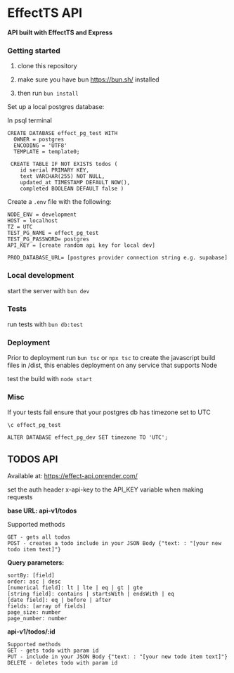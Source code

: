 # EffectTS API

<b>API built with EffectTS and Express</b>

### Getting started

1. clone this repository

2. make sure you have bun https://bun.sh/ installed

3. then run `bun install`

Set up a local postgres database:

In psql terminal

```
CREATE DATABASE effect_pg_test WITH
  OWNER = postgres
  ENCODING = 'UTF8'
  TEMPLATE = template0;
```

```
 CREATE TABLE IF NOT EXISTS todos (
    id serial PRIMARY KEY,
    text VARCHAR(255) NOT NULL,
    updated_at TIMESTAMP DEFAULT NOW(),
    completed BOOLEAN DEFAULT false )

```

Create a `.env` file with the following:

```
NODE_ENV = development
HOST = localhost
TZ = UTC
TEST_PG_NAME = effect_pg_test
TEST_PG_PASSWORD= postgres
API_KEY = [create random api key for local dev]

PROD_DATABASE_URL= [postgres provider connection string e.g. supabase]
```

### Local development

start the server with `bun dev`

### Tests

run tests with `bun db:test`

### Deployment

Prior to deployment run `bun tsc` or `npx tsc` to create the javascript build files in /dist, this enables deployment on any service that supports Node

test the build with `node start`

### Misc

If your tests fail ensure that your postgres db has timezone set to UTC

```
\c effect_pg_test

ALTER DATABASE effect_pg_dev SET timezone TO 'UTC';

```

## TODOS API

Available at: https://effect-api.onrender.com/

set the auth header x-api-key to the API_KEY variable when making requests

<b>base URL: api-v1/todos</b>

Supported methods

```
GET - gets all todos
POST - creates a todo include in your JSON Body {"text: : "[your new todo item text]"}
```

<b>Query parameters:</b>

```
sortBy: [field]
order: asc | desc
[numerical field]: lt | lte | eq | gt | gte
[string field]: contains | startsWith | endsWith | eq
[date field]: eq | before | after
fields: [array of fields]
page_size: number
page_number: number
```

<b>api-v1/todos/:id</b>

```
Supported methods
GET - gets todo with param id
PUT - include in your JSON Body {"text: : "[your new todo item text]"}
DELETE - deletes todo with param id
```
